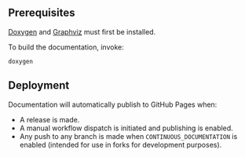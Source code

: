 ## Prerequisites
[Doxygen](https://doxygen.nl/) and [Graphviz](https://graphviz.org/) must first be installed.

To build the documentation, invoke:
````
doxygen
````

## Deployment

Documentation will automatically publish to GitHub Pages when:

* A release is made.
* A manual workflow dispatch is initiated and publishing is enabled.
* Any push to any branch is made when `CONTINUOUS_DOCUMENTATION` is enabled (intended for use in forks for development purposes).